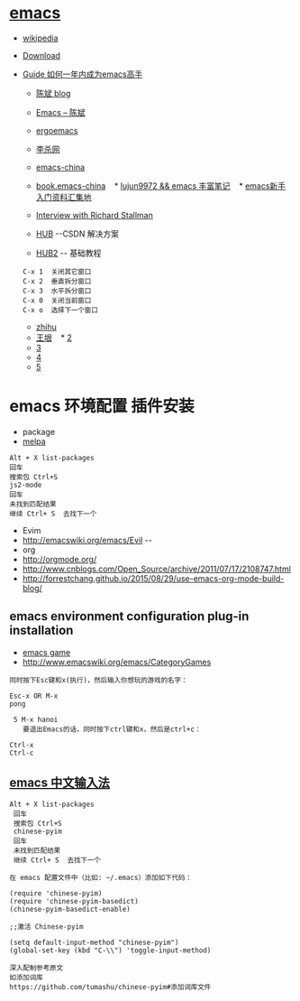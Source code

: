 # [emacs](https://www.gnu.org/software/emacs/tour/)
  * [wikipedia](https://zh.wikipedia.org/wiki/Emacs)
  * [Download](https://ftp.gnu.org/gnu/emacs/windows/)
  * [Guide 如何一年内成为emacs高手](https://github.com/redguardtoo/mastering-emacs-in-one-year-guide/blob/master/guide-zh.org)
    * [陈斌 blog](http://blog.binchen.org/)
    * [Emacs – 陈斌](https://codetimecn.com/episodes/emacs)
    * [ergoemacs](http://ergoemacs.org/emacs/emacs.html)
    * [李杀网](http://xahlee.org/)
    * [emacs-china](https://emacs-china.org/)
    * [book.emacs-china](http://book.emacs-china.org/)
    * [lujun9972 && emacs 丰富笔记](https://github.com/lujun9972/lujun9972.github.com/tree/source/Emacs%E4%B9%8B%E6%80%92)
    * [emacs新手入门资料汇集地](https://github.com/emacs-china/hello-emacs)
    * [Interview with Richard Stallman](http://hackerpublicradio.org/eps.php?id=1116)
  
    * [HUB](http://blog.csdn.net/PfanAya/article/category/784884)  --CSDN 解决方案
    
    * [HUB2](http://www.cnblogs.com/robertzml/tag/Emacs/)         -- 基础教程
    
     ```
     C-x 1	关闭其它窗口
     C-x 2	垂直拆分窗口
     C-x 3	水平拆分窗口
     C-x 0	关闭当前窗口
     C-x o	选择下一个窗口
     ```
    * [zhihu](http://www.zhihu.com/topic/19572409)
    * [王垠](http://arch.pconline.com.cn//pcedu/soft/gj/photo/0609/865628.html)
    * [2](http://www.emacswiki.org/emacs/%E5%9F%BA%E6%9C%AC%E6%93%8D%E4%BD%9C)
    * [3](http://www.cbi.pku.edu.cn/chinese/documents/csdoc/emacs/)
    * [4](http://www.ibm.com/developerworks/cn/education/linux/l-emacs/l-emacs.html)
    * [5](http://www.jianshu.com/p/b4cf683c25f3)
  
# emacs 环境配置 插件安装

 * package
 * [melpa](https://melpa.org)
 ```
 Alt + X list-packages
 回车
 搜索包 Ctrl+S 
 js2-mode
 回车
 未找到匹配结果
 继续 Ctrl+ S  去找下一个
 ```

 * Evim
  * http://emacswiki.org/emacs/Evil --
 * org
  * http://orgmode.org/
  * http://www.cnblogs.com/Open_Source/archive/2011/07/17/2108747.html
  * http://forrestchang.github.io/2015/08/29/use-emacs-org-mode-build-blog/

## emacs environment configuration plug-in installation
* [emacs game](http://www.admin10000.com/document/4013.html)
* http://www.emacswiki.org/emacs/CategoryGames
```
同时按下Esc键和x(执行)，然后输入你想玩的游戏的名字：

Esc-x OR M-x
pong 

 5 M-x hanoi
　　要退出Emacs的话，同时按下ctrl键和x，然后是ctrl+c：

Ctrl-x
Ctrl-c
```

##  [emacs 中文输入法](https://github.com/tumashu/chinese-pyim)

```
Alt + X list-packages
 回车
 搜索包 Ctrl+S 
 chinese-pyim
 回车
 未找到匹配结果
 继续 Ctrl+ S  去找下一个
 
在 emacs 配置文件中（比如: ~/.emacs）添加如下代码：

(require 'chinese-pyim)
(require 'chinese-pyim-basedict) 
(chinese-pyim-basedict-enable) 

;;激活 Chinese-pyim

(setq default-input-method "chinese-pyim")
(global-set-key (kbd "C-\\") 'toggle-input-method)

深入配制参考原文
如添加词库
https://github.com/tumashu/chinese-pyim#添加词库文件

```

